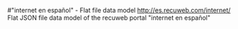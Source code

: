 #"internet en español" - Flat file data model
http://es.recuweb.com/internet/
Flat JSON file data model of the recuweb portal "internet en español"
